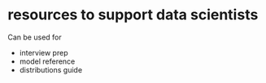 # resources to support data scientists

Can be used for 
- interview prep
- model reference
- distributions guide

